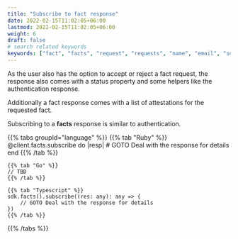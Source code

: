 ```yaml
---
title: "Subscribe to fact response"
date: 2022-02-15T11:02:05+06:00
lastmod: 2022-02-15T11:02:05+06:00
weight: 6
draft: false
# search related keywords
keywords: ["fact", "facts", "request", "requests", "name", "email", "subscribe", "response"]
---
```


As the user also has the option to accept or reject a fact request, the response also comes with a status property and some helpers like the authentication response.

Additionally a fact response comes with a list of attestations for the requested fact.

Subscribing to a **facts** response is similar to authentication.

{{% tabs groupId="language" %}}
    {{% tab "Ruby" %}}
    @client.facts.subscribe do |resp|
        # GOTO Deal with the response for details
    end
    {{% /tab %}}

    {{% tab "Go" %}}
    // TBD
    {{% /tab %}}

    {{% tab "Typescript" %}}
    sdk.facts().subscribe((res: any): any => {
        // GOTO Deal with the response for details
    })
    {{% /tab %}}
{{% /tabs %}}